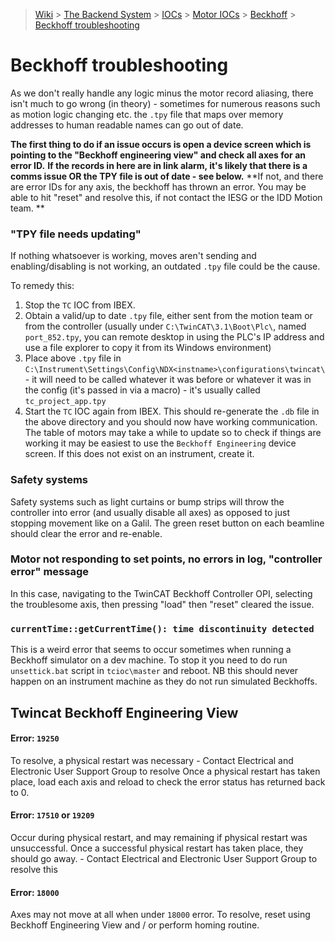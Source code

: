 > [Wiki](Home) > [The Backend System](The-Backend-System) > [IOCs](IOCs) > [Motor IOCs](Motor-IOCs) > [Beckhoff](Beckhoff) > [Beckhoff troubleshooting](Beckhoff-troubleshooting)

# Beckhoff troubleshooting

As we don't really handle any logic minus the motor record aliasing, there isn't much to go wrong (in theory) - sometimes for numerous reasons such as motion logic changing etc. the `.tpy` file that maps over memory addresses to human readable names can go out of date. 

**The first thing to do if an issue occurs is open a device screen which is pointing to the "Beckhoff engineering view" and check all axes for an error ID.**
**If the records in here are in link alarm, it's likely that there is a comms issue OR the TPY file is out of date - see below.**
**If not, and there are error IDs for any axis, the beckhoff has thrown an error. You may be able to hit "reset" and resolve this, if not contact the IESG or the IDD Motion team. **

### "TPY file needs updating"
If nothing whatsoever is working, moves aren't sending and enabling/disabling is not working, an outdated `.tpy` file could be the cause. 

To remedy this: 
1. Stop the `TC` IOC from IBEX.
1. Obtain a valid/up to date `.tpy` file, either sent from the motion team or from the controller (usually under `C:\TwinCAT\3.1\Boot\Plc\`, named `port_852.tpy`, you can remote desktop in using the PLC's IP address and use a file explorer to copy it from its Windows environment)
1. Place above `.tpy` file in `C:\Instrument\Settings\Config\NDX<instname>\configurations\twincat\` - it will need to be called whatever it was before or whatever it was in the config (it's passed in via a macro) - it's usually called `tc_project_app.tpy`
1. Start the `TC` IOC again from IBEX. This should re-generate the `.db` file in the above directory and you should now have working communication. The table of motors may take a while to update so to check if things are working it may be easiest to use the `Beckhoff Engineering` device screen. If this does not exist on an instrument, create it. 

### Safety systems
Safety systems such as light curtains or bump strips will throw the controller into error (and usually disable all axes) as opposed to just stopping movement like on a Galil. The green reset button on each beamline should clear the error and re-enable. 

### Motor not responding to set points, no errors in log, "controller error" message
In this case, navigating to the TwinCAT Beckhoff Controller OPI, selecting the troublesome axis, then pressing "load" then "reset" cleared the issue.

### `currentTime::getCurrentTime(): time discontinuity detected`
This is a weird error that seems to occur sometimes when running a Beckhoff simulator on a dev machine. To stop it you need to do run `unsettick.bat` script in `tcioc\master` and reboot. NB this should never happen on an instrument machine as they do not run simulated Beckhoffs. 

## Twincat Beckhoff Engineering View
#### Error: `19250`
To resolve, a physical restart was necessary - Contact Electrical and Electronic User Support Group to resolve
Once a physical restart has taken place, load each axis and reload to check the error status has returned back to 0. 

#### Error: `17510` or `19209`
Occur during physical restart, and may remaining if physical restart was unsuccessful.
Once a successful physical restart has taken place, they should go away. - Contact Electrical and Electronic User Support Group to resolve this

#### Error: `18000`
Axes may not move at all when under `18000` error. To resolve, reset using Beckhoff Engineering View and / or perform homing routine.
